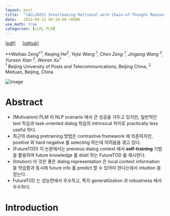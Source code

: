 ```yaml
---
layout: post
title:  "[ACL2023] Interleaving Retrieval with Chain-of-Thought Reasoning for Knowledge-Intensive Multi-Step Questions"
date:   2023-09-12 00:10:00 +0900
use_math: true
categories: [LLM, PLM]
---
```

[[pdf]](https://aclanthology.org/2023.acl-long.360.pdf) &emsp;
[[github]](https://github.com/Zeng-WH/FutureTOD)

**Weihao Zeng<sup>*1</sup>, Keqing He<sup>*2</sup>, Yejie Wang <sup>1</sup>, Chen Zeng <sup>1</sup>, Jingang Wang <sup>2</sup>, Yunsen Xian <sup>2</sup>, Weiran Xu<sup>*1</sup>**
<br><sup>1</sup> Beijing University of Posts and Telecommunications, Beijing China, <sup>2</sup> Meituan, Beijing, China  &emsp;

![image](https://github.com/yong1-kim/yong1-kim.github.io/assets/42200027/cb767549-a24b-435f-8ddc-baa3be3eb2d5)

# Abstract
- (Motivation) PLM 이 NLP scenario 에서 큰 성공을 거두고 있지만, 일반적인 text 학습과 task-oriented dialog 학습의 intrinsical 차이로 practically less useful 하다.
- 최근의 dialog pretraining 방법은 contrastive framework 에 의존하지만, positive 와 hard negative 를 selecting 하는데 어려움을 겪고 있다.
- (FutureTOD) 이 논문에서는 previous dialog context 에서 **self-training** 기법을 활용하여 future knowledge 를 distil 하는 FutureTOD 를 제시한다.
- (Intution) 이 것은 좋은 dialog representation 은 local context information 을 학습함과 동시에 future info 를 predict 할 수 있어야 한다는데서 intuition 을 얻는다.
- FutureTOD 는 성능면에서 우수하고, 특히 generatlization 과 robustness 에서 우수하다.
   
# Introduction
